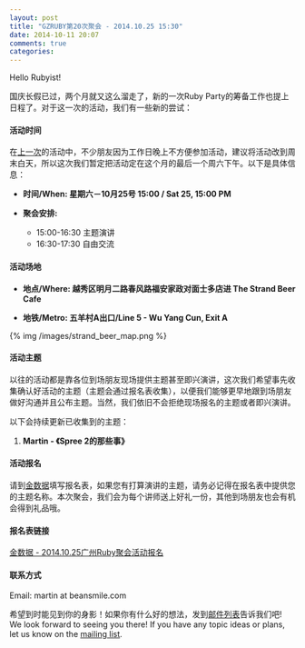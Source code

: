 ```yaml
---
layout: post
title: "GZRUBY第20次聚会 - 2014.10.25 15:30"
date: 2014-10-11 20:07
comments: true
categories: 
---
```

Hello Rubyist!

国庆长假已过，两个月就又这么溜走了，新的一次Ruby Party的筹备工作也提上日程了。对于这一次的活动，我们有一些新的尝试：

#### 活动时间
在[上一次](https://ruby-china.org/topics/21098)的活动中，不少朋友因为工作日晚上不方便参加活动，建议将活动改到周末白天，所以这次我们暂定把活动定在这个月的最后一个周六下午。以下是具体信息：

* **时间/When: 星期六－10月25号 15:00 / Sat 25, 15:00 PM**

* **聚会安排:**
  * 15:00-16:30 主题演讲
  * 16:30-17:30 自由交流

#### 活动场地
* **地点/Where: 越秀区明月二路春风路福安家政对面士多店进 The Strand Beer Cafe**

* **地铁/Metro: 五羊村A出口/Line 5 - Wu Yang Cun, Exit A**

{% img /images/strand_beer_map.png %}

#### 活动主题
以往的活动都是靠各位到场朋友现场提供主题甚至即兴演讲，这次我们希望事先收集确认好活动的主题（主题会通过报名表收集），以便我们能够更早地跟到场朋友做好沟通并且公布主题。当然，我们依旧不会拒绝现场报名的主题或者即兴演讲。

以下会持续更新已收集到的主题：  
1. **Martin - 《Spree 2的那些事》**

#### 活动报名
请到[金数据](https://jinshuju.net/f/zR53Xd)填写报名表，如果您有打算演讲的主题，请务必记得在报名表中提供您的主题名称。本次聚会，我们会为每个讲师送上好礼一份，其他到场朋友也会有机会得到礼品哦。

#### 报名表链接
[金数据 - 2014.10.25广州Ruby聚会活动报名](https://jinshuju.net/f/zR53Xd)

#### 联系方式
Email: martin at beansmile.com

希望到时能见到你的身影！如果你有什么好的想法，发到[邮件列表](https://groups.google.com/forum/?fromgroups#!forum/gzruby)告诉我们吧! We look forward to seeing you there! If you have any topic ideas or plans, let us know on the [mailing list](https://groups.google.com/forum/?fromgroups#!forum/gzruby).
